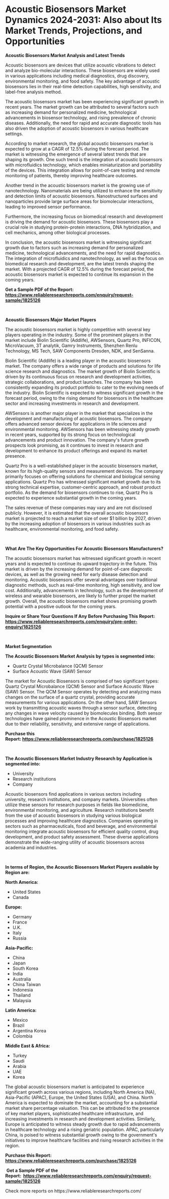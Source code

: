 <p><h1>Acoustic Biosensors Market Dynamics 2024-2031: Also about Its Market Trends, Projections, and Opportunities</h1></p><p><strong>Acoustic Biosensors Market Analysis and Latest Trends</strong></p>
<p><p>Acoustic biosensors are devices that utilize acoustic vibrations to detect and analyze bio-molecular interactions. These biosensors are widely used in various applications including medical diagnostics, drug discovery, environmental monitoring, and food safety. The key advantage of acoustic biosensors lies in their real-time detection capabilities, high sensitivity, and label-free analysis method.</p><p>The acoustic biosensors market has been experiencing significant growth in recent years. The market growth can be attributed to several factors such as increasing demand for personalized medicine, technological advancements in biosensor technology, and rising prevalence of chronic diseases. Additionally, the need for rapid and accurate diagnostic tools has also driven the adoption of acoustic biosensors in various healthcare settings.</p><p>According to market research, the global acoustic biosensors market is expected to grow at a CAGR of 12.5% during the forecast period. The market is witnessing the emergence of several latest trends that are shaping its growth. One such trend is the integration of acoustic biosensors with microfluidics technology, which enables miniaturization and portability of the devices. This integration allows for point-of-care testing and remote monitoring of patients, thereby improving healthcare outcomes.</p><p>Another trend in the acoustic biosensors market is the growing use of nanotechnology. Nanomaterials are being utilized to enhance the sensitivity and detection limits of acoustic biosensors. Nanostructured surfaces and nanoparticles provide large surface areas for biomolecular interactions, leading to improved sensor performance.</p><p>Furthermore, the increasing focus on biomedical research and development is driving the demand for acoustic biosensors. These biosensors play a crucial role in studying protein-protein interactions, DNA hybridization, and cell mechanics, among other biological processes.</p><p>In conclusion, the acoustic biosensors market is witnessing significant growth due to factors such as increasing demand for personalized medicine, technological advancements, and the need for rapid diagnostics. The integration of microfluidics and nanotechnology, as well as the focus on biomedical research and development, are the latest trends shaping the market. With a projected CAGR of 12.5% during the forecast period, the acoustic biosensors market is expected to continue its expansion in the coming years.</p></p>
<p><strong>Get a Sample PDF of the Report:&nbsp; <a href="https://www.reliableresearchreports.com/enquiry/request-sample/1825126">https://www.reliableresearchreports.com/enquiry/request-sample/1825126</a></strong></p>
<p>&nbsp;</p>
<p><strong>Acoustic Biosensors Major Market Players</strong></p>
<p><p>The acoustic biosensors market is highly competitive with several key players operating in the industry. Some of the prominent players in the market include Biolin Scientific (Addlife), AWSensors, Quartz Pro, INFICON, MicroVacuum, 3T analytik, Gamry Instruments, Shenzhen Renlu Technology, MS Tech, SAW Components Dresden, NDK, and SenSanna.</p><p>Biolin Scientific (Addlife) is a leading player in the acoustic biosensors market. The company offers a wide range of products and solutions for life science research and diagnostics. The market growth of Biolin Scientific is driven by its continuous focus on research and development activities, strategic collaborations, and product launches. The company has been consistently expanding its product portfolio to cater to the evolving needs of the industry. Biolin Scientific is expected to witness significant growth in the forecast period, owing to the rising demand for biosensors in the healthcare sector and increasing investments in research and development.</p><p>AWSensors is another major player in the market that specializes in the development and manufacturing of acoustic biosensors. The company offers advanced sensor devices for applications in life sciences and environmental monitoring. AWSensors has been witnessing steady growth in recent years, supported by its strong focus on technological advancements and product innovation. The company's future growth prospects look promising, as it continues to invest in research and development to enhance its product offerings and expand its market presence.</p><p>Quartz Pro is a well-established player in the acoustic biosensors market, known for its high-quality sensors and measurement devices. The company primarily focuses on offering solutions for chemical and biological sensing applications. Quartz Pro has witnessed significant market growth due to its strong technical expertise, customer-centric approach, and robust product portfolio. As the demand for biosensors continues to rise, Quartz Pro is expected to experience substantial growth in the coming years.</p><p>The sales revenue of these companies may vary and are not disclosed publicly. However, it is estimated that the overall acoustic biosensors market is projected to reach a market size of over $1 billion by 2027, driven by the increasing adoption of biosensors in various industries such as healthcare, environmental monitoring, and food safety.</p></p>
<p>&nbsp;</p>
<p><strong>What Are The Key Opportunities For Acoustic Biosensors Manufacturers?</strong></p>
<p><p>The acoustic biosensors market has witnessed significant growth in recent years and is expected to continue its upward trajectory in the future. This market is driven by the increasing demand for point-of-care diagnostic devices, as well as the growing need for early disease detection and monitoring. Acoustic biosensors offer several advantages over traditional diagnostic methods, such as real-time monitoring, high sensitivity, and low cost. Additionally, advancements in technology, such as the development of wireless and wearable biosensors, are likely to further propel the market growth. Overall, the acoustic biosensors market shows promising growth potential with a positive outlook for the coming years.</p></p>
<p><strong>Inquire or Share Your Questions If Any Before Purchasing This Report: <a href="https://www.reliableresearchreports.com/enquiry/pre-order-enquiry/1825126">https://www.reliableresearchreports.com/enquiry/pre-order-enquiry/1825126</a></strong></p>
<p>&nbsp;</p>
<p><strong>Market Segmentation</strong></p>
<p><strong>The Acoustic Biosensors Market Analysis by types is segmented into:</strong></p>
<p><ul><li>Quartz Crystal Microbalance (QCM) Sensor</li><li>Surface Acoustic Wave (SAW) Sensor</li></ul></p>
<p><p>The market for Acoustic Biosensors is comprised of two significant types: Quartz Crystal Microbalance (QCM) Sensor and Surface Acoustic Wave (SAW) Sensor. The QCM Sensor operates by detecting and analyzing mass changes on the surface of a quartz crystal, providing accurate measurements for various applications. On the other hand, SAW Sensors work by transmitting acoustic waves through a sensor surface, detecting any changes in wave velocity caused by biomolecules binding. Both sensor technologies have gained prominence in the Acoustic Biosensors market due to their reliability, sensitivity, and extensive range of applications.</p></p>
<p><strong>Purchase this Report:&nbsp;<a href="https://www.reliableresearchreports.com/purchase/1825126">https://www.reliableresearchreports.com/purchase/1825126</a></strong></p>
<p>&nbsp;</p>
<p><strong>The Acoustic Biosensors Market Industry Research by Application is segmented into:</strong></p>
<p><ul><li>University</li><li>Research institutions</li><li>Company</li></ul></p>
<p><p>Acoustic biosensors find applications in various sectors including university, research institutions, and company markets. Universities often utilize these sensors for research purposes in fields like biomedicine, environmental monitoring, and agriculture. Research institutions benefit from the use of acoustic biosensors in studying various biological processes and improving healthcare diagnostics. Companies operating in sectors such as pharmaceuticals, food and beverage, and environmental monitoring integrate acoustic biosensors for efficient quality control, drug development, and product safety assessment. These diverse applications demonstrate the wide-ranging utility of acoustic biosensors across academia and industries.</p></p>
<p>&nbsp;</p>
<p><strong>In terms of Region, the Acoustic Biosensors Market Players available by Region are:</strong></p>
<p>
    <p> <strong> North America: </strong>
        <ul>
            <li>United States</li>
            <li>Canada</li>
        </ul>
        </p> 
    <p> <strong> Europe: </strong>
        <ul>
            <li>Germany</li>
            <li>France</li>
            <li>U.K.</li>
            <li>Italy</li>
            <li>Russia</li>
        </ul>
        </p> 
    <p> <strong> Asia-Pacific: </strong>
        <ul>
            <li>China</li>
            <li>Japan</li>
            <li>South Korea</li>
            <li>India</li>
            <li>Australia</li>
            <li>China Taiwan</li>
            <li>Indonesia</li>
            <li>Thailand</li>
            <li>Malaysia</li>
        </ul>
        </p> 
    <p> <strong> Latin America: </strong>
        <ul>
            <li>Mexico</li>
            <li>Brazil</li>
            <li>Argentina Korea</li>
            <li>Colombia</li>
        </ul>
        </p> 
    <p> <strong> Middle East & Africa: </strong>
        <ul>
            <li>Turkey</li>
            <li>Saudi</li>
            <li>Arabia</li>
            <li>UAE</li>
            <li>Korea</li>
        </ul>
    </p>
    </p>
<p><p>The global acoustic biosensors market is anticipated to experience significant growth across various regions, including North America (NA), Asia-Pacific (APAC), Europe, the United States (USA), and China. North America is expected to dominate the market, accounting for a substantial market share percentage valuation. This can be attributed to the presence of key market players, sophisticated healthcare infrastructure, and increasing investments in research and development activities. Similarly, Europe is anticipated to witness steady growth due to rapid advancements in healthcare technology and a rising geriatric population. APAC, particularly China, is poised to witness substantial growth owing to the government's initiatives to improve healthcare facilities and rising research activities in the region.</p></p>
<p><strong>Purchase this Report: <a href="https://www.reliableresearchreports.com/purchase/1825126">https://www.reliableresearchreports.com/purchase/1825126</a></strong></p>
<p>&nbsp;<strong>Get a Sample PDF of the Report:&nbsp;&nbsp;<a href="https://www.reliableresearchreports.com/enquiry/request-sample/1825126">https://www.reliableresearchreports.com/enquiry/request-sample/1825126</a></strong></p>
<p><strong></strong></p>
<p>Check more reports on https://www.reliableresearchreports.com/</p>